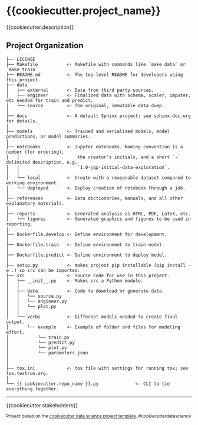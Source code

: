 {{cookiecutter.project_name}}
==============================

{{cookiecutter.description}}

Project Organization
------------

    ├── LICENSE
    ├── Makefile           <- Makefile with commands like `make data` or `make train`
    ├── README.md          <- The top-level README for developers using this project.
    ├── data
    │   ├── external       <- Data from third party sources.
    │   ├── engineer       <- Finalized data with schema, scaler, imputer, etc needed for train and predict.
    │   └── source         <- The original, immutable data dump.
    │
    ├── docs               <- A default Sphinx project; see sphinx-doc.org for details.
    │
    ├── models             <- Trained and serialized models, model predictions, or model summaries.
    │
    ├── notebooks          <- Jupyter notebooks. Naming convention is a number (for ordering),
    │   │                      the creator's initials, and a short `-` delimited description, e.g.
    │   │                      `1.0-jqp-initial-data-exploration`.
    │   │
    │   └── local          <- Create with a reasonable dataset compared to working environment.
    │   └── deployed       <- Deploy creation of notebook through a job.
    │
    ├── references         <- Data dictionaries, manuals, and all other explanatory materials.
    │
    ├── reports            <- Generated analysis as HTML, PDF, LaTeX, etc.
    │   └── figures        <- Generated graphics and figures to be used in reporting.
    │
    ├── Dockerfile.develop <- Define environment for development.
    │
    ├── Dockerfile.train   <- Define environment to train model.
    │
    ├── Dockerfile.predict <- Define environment to deploy model.
    │
    ├── setup.py           <- makes project pip installable (pip install -e .) so src can be imported.
    ├── src                <- Source code for use in this project.
    │   ├── __init__.py    <- Makes src a Python module.
    │   │
    │   ├── data           <- Code to download or generate data.
    │   │   └── source.py
    │   │   └── engineer.py
    │   │   └── plot.py
    │   │
    │   └── verbs          <- Different models needed to create final output.
    │       └── example    <- Example of folder and files for modeling effort.
    │           └── train.py
    │           └── predict.py
    │           └── plot.py
    │           └── parameters.json
    │   
    │   
    ├── tox.ini            <- tox file with settings for running tox; see tox.testrun.org.
    │
    └── {{ cookiecutter.repo_name }}.py              <- CLI to tie everything together.

--------

{{cookiecutter.stakeholders}}

<p><small>Project based on the <a target="_blank" href="https://drivendata.github.io/cookiecutter-data-science/">cookiecutter data science project template</a>. #cookiecutterdatascience</small></p>
